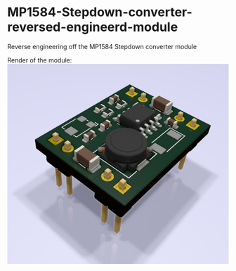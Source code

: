 # MP1584-Stepdown-converter-reversed-engineerd-module
Reverse engineering off the MP1584 Stepdown converter module

Render of the module:
![Render module](MP1584%20Stepdown%20converter%20module.png)

